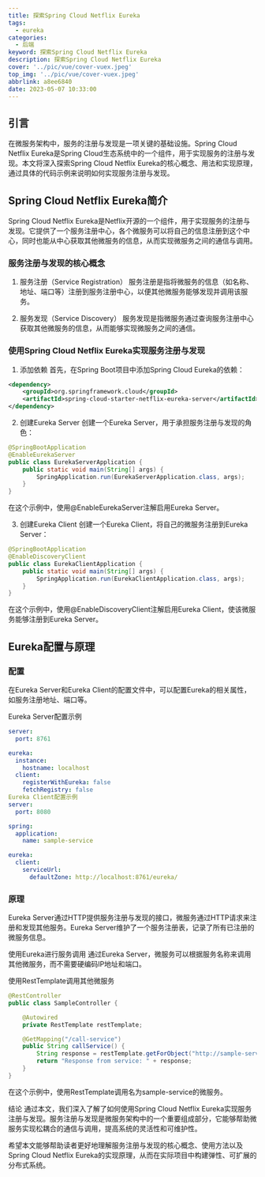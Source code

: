 ```yaml
---
title: 探索Spring Cloud Netflix Eureka
tags:
  - eureka
categories:
  - 后端
keyword: 探索Spring Cloud Netflix Eureka
description: 探索Spring Cloud Netflix Eureka
cover: '../pic/vue/cover-vuex.jpeg'
top_img: '../pic/vue/cover-vuex.jpeg'
abbrlink: a8ee6840
date: 2023-05-07 10:33:00
---
```


## 引言

在微服务架构中，服务的注册与发现是一项关键的基础设施。Spring Cloud Netflix Eureka是Spring Cloud生态系统中的一个组件，用于实现服务的注册与发现。本文将深入探索Spring Cloud Netflix Eureka的核心概念、用法和实现原理，通过具体的代码示例来说明如何实现服务注册与发现。

## Spring Cloud Netflix Eureka简介

Spring Cloud Netflix Eureka是Netflix开源的一个组件，用于实现服务的注册与发现。它提供了一个服务注册中心，各个微服务可以将自己的信息注册到这个中心，同时也能从中心获取其他微服务的信息，从而实现微服务之间的通信与调用。

### 服务注册与发现的核心概念
1. 服务注册（Service Registration）
服务注册是指将微服务的信息（如名称、地址、端口等）注册到服务注册中心，以便其他微服务能够发现并调用该服务。

2. 服务发现（Service Discovery）
服务发现是指微服务通过查询服务注册中心获取其他微服务的信息，从而能够实现微服务之间的通信。

### 使用Spring Cloud Netflix Eureka实现服务注册与发现

1. 添加依赖
首先，在Spring Boot项目中添加Spring Cloud Eureka的依赖：

```xml
<dependency>
    <groupId>org.springframework.cloud</groupId>
    <artifactId>spring-cloud-starter-netflix-eureka-server</artifactId>
</dependency>
```
2. 创建Eureka Server
创建一个Eureka Server，用于承担服务注册与发现的角色：

```java
@SpringBootApplication
@EnableEurekaServer
public class EurekaServerApplication {
    public static void main(String[] args) {
        SpringApplication.run(EurekaServerApplication.class, args);
    }
}
```
在这个示例中，使用@EnableEurekaServer注解启用Eureka Server。

3. 创建Eureka Client
创建一个Eureka Client，将自己的微服务注册到Eureka Server：

```java
@SpringBootApplication
@EnableDiscoveryClient
public class EurekaClientApplication {
    public static void main(String[] args) {
        SpringApplication.run(EurekaClientApplication.class, args);
    }
}
```

在这个示例中，使用@EnableDiscoveryClient注解启用Eureka Client，使该微服务能够注册到Eureka Server。

## Eureka配置与原理

### 配置
在Eureka Server和Eureka Client的配置文件中，可以配置Eureka的相关属性，如服务注册地址、端口等。

Eureka Server配置示例
```yml
server:
  port: 8761

eureka:
  instance:
    hostname: localhost
  client:
    registerWithEureka: false
    fetchRegistry: false
Eureka Client配置示例
server:
  port: 8080

spring:
  application:
    name: sample-service

eureka:
  client:
    serviceUrl:
      defaultZone: http://localhost:8761/eureka/
```

### 原理

Eureka Server通过HTTP提供服务注册与发现的接口，微服务通过HTTP请求来注册和发现其他服务。Eureka Server维护了一个服务注册表，记录了所有已注册的微服务信息。

使用Eureka进行服务调用
通过Eureka Server，微服务可以根据服务名称来调用其他微服务，而不需要硬编码IP地址和端口。

使用RestTemplate调用其他微服务

```java
@RestController
public class SampleController {

    @Autowired
    private RestTemplate restTemplate;

    @GetMapping("/call-service")
    public String callService() {
        String response = restTemplate.getForObject("http://sample-service/sample", String.class);
        return "Response from service: " + response;
    }
}
```
在这个示例中，使用RestTemplate调用名为sample-service的微服务。

结论
通过本文，我们深入了解了如何使用Spring Cloud Netflix Eureka实现服务注册与发现。服务注册与发现是微服务架构中的一个重要组成部分，它能够帮助微服务实现松耦合的通信与调用，提高系统的灵活性和可维护性。

希望本文能够帮助读者更好地理解服务注册与发现的核心概念、使用方法以及Spring Cloud Netflix Eureka的实现原理，从而在实际项目中构建弹性、可扩展的分布式系统。